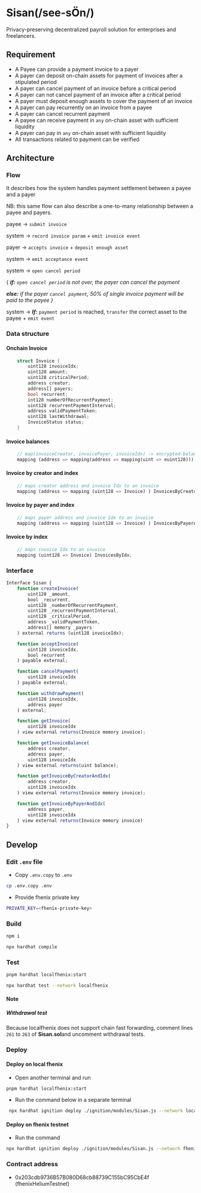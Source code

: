 # Sisan(/see-sÖn/) 
Privacy-preserving decentralized payroll solution for enterprises and freelancers.

## Requirement

- A Payee can provide a payment invoice to a payer
- A payer can deposit on-chain assets for payment of invoices after a stipulated period
- A payer can cancel payment of an invoice before a critical period
- A payer can not cancel payment of an invoice after a critical period
- A payer must deposit enough assets to cover the payment of an invoice
- A payer can pay recurrently on an invoice from a payee
- A payer can cancel recurrent payment
- A payee can receive payment in `any` on-chain asset with sufficient liquidity
- A payer can pay in `any` on-chain asset with sufficient liquidity
- All transactions related to payment can be verified

## Architecture

### Flow

It describes how the system handles payment settlement between a payee and a payer

NB: this same flow can also describe a one-to-many relationship between a payee and payers.

payee → `submit invoice`

system → `record invoice param` + `emit invoice event`

payer → `accepts invoice` + `deposit enough asset` 

system → `emit acceptance event`

system → `open cancel period`

{ ***if:** `open cancel period` is not over, the payer can cancel the payment*

***else:** if the payer `cancel payment`, 50% of single invoice payment will be paid to the payee }*

system → ***If:*** `payment period` is reached, `transfer` the correct asset to the payee + `emit event`

### Data structure

#### Onchain Invoice

```rust
    struct Invoice {
        uint128 invoiceIdx;
        uint128 amount;
        uint128 criticalPeriod;
        address creator;
        address[] payers;
        bool recurrent;
        int128 numberOfRecurrentPayment;
        uint128 recurrentPaymentInterval;
        address validPaymentToken;
        uint128 lastWithdrawal;
        InvoiceStatus status;
    }
```

#### Invoice balances 

```rust
    // map(invoiceCreator, invoicePayer, invoiceIdx) -> encrypted-balance
    mapping (address => mapping(address => mapping(uint => euint128))) balances;
```

#### Invoice by creator and index

```rust
    // maps creator address and invoice Idx to an invoice
    mapping (address => mapping (uint128 => Invoice) ) InvoicesByCreatorAddressAndInvoiceIdx;
```

#### Invoice by payer and index

```rust
    // maps payer address and invoice Idx to an invoice
    mapping (address => mapping (uint128 => Invoice) ) InvoicesByPayerAddressAndInvoiceIdx;
```

#### Invoice by index

```rust
    // maps invoice Idx to an invoice
    mapping (uint128 => Invoice) InvoicesByIdx;
```

### Interface

```js
Interface Sisan {
    function createInvoice(
        uint128 _amount, 
        bool _recurrent, 
        uint128 _numberOfRecurrentPayment, 
        uint128 _recurrentPaymentInterval,
        uint128 _criticalPeriod,
        address _validPaymentToken, 
        address[] memory _payers
    ) external returns (uint128 invoiceIdx);

    function acceptInvoice(
        uint128 invoiceIdx,
        bool recurrent
    ) payable external;

    function cancelPayment(
        uint128 invoiceIdx
    ) payable external;

    function withdrawPayment(
        uint128 invoiceIdx,
        address payer
    ) external;

    function getInvoice(
        uint128 invoiceIdx
    ) view external returns(Invoice memory invoice);

    function getInvoiceBalance(
        address creator,
        address payer,
        uint128 invoiceIdx
    ) view external returns(uint balance);

    function getInvoiceByCreatorAndIdx(
        address creator,
        uint128 invoiceIdx
    ) view external returns(Invoice memory invoice);

    function getInvoiceByPayerAndIdx(
        address payer,
        uint128 invoiceIdx
    ) view external returns(Invoice memory invoice)
}
```


## Develop

### Edit `.env` file

- Copy `.env.copy` to `.env`

```bash
cp .env.copy .env
```

- Provide fhenix private key

```bash
PRIVATE_KEY=<fhenix-private-key>
```

### Build

```bash
npm i
```

```bash
npx hardhat compile
```

### Test

```bash
pnpm hardhat localfhenix:start
```

```bash
npx hardhat test --network localfhenix
```

#### Note

##### Withdrawal test

Because localfhenix does not support chain fast forwarding, comment lines `261` to `263` of **Sisan.sol**and uncomment withdrawal tests.

### Deploy

#### Deploy on local fhenix

- Open another terminal and run

```bash
pnpm hardhat localfhenix:start
```

- Run the command below in a separate terminal

```bash
 npx hardhat ignition deploy ./ignition/modules/Sisan.js --network localfhenix 
```

#### Deploy on fhenix testnet

- Run the command

```bash
npx hardhat ignition deploy ./ignition/modules/Sisan.js --network fhenixHeliumTestnet
```

### Contract address

- 0x203cdb9736B57B080D68cb88739C155bC95CbE4f (fhenixHeliumTestnet)
